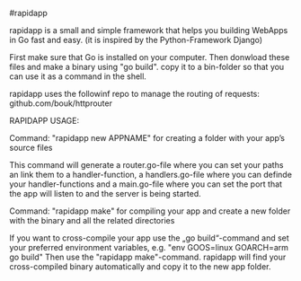 #rapidapp


rapidapp is a small and simple framework that helps you building WebApps in Go fast and easy.
(it is inspired by the Python-Framework Django)

First make sure that Go is installed on your computer. Then donwload these files and make a binary using "go build". copy it to a bin-folder so that you can use it as a command in the shell.

rapidapp uses the followinf repo to manage the routing of requests: github.com/bouk/httprouter



RAPIDAPP USAGE:


Command: "rapidapp new APPNAME"       for creating a folder with your app’s source files

This command will generate a router.go-file where you can set your paths an link them to a handler-function, a handlers.go-file where you can definde your handler-functions and a main.go-file where you can set the port that the app will listen to and the server is being started.

Command: "rapidapp make"              for compiling your app and create a new folder with the binary and all the related directories


If you want to cross-compile your app use the „go build“-command and set your preferred environment variables, e.g. "env GOOS=linux GOARCH=arm go build"
Then use the "rapidapp make"-command. rapidapp will find your cross-compiled binary automatically and copy it to the new app folder.


